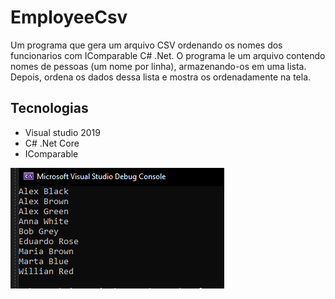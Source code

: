 # EmployeeCsv
Um programa que gera um arquivo CSV ordenando os nomes dos funcionarios com IComparable C# .Net. O programa le um arquivo contendo nomes de pessoas (um nome por
linha), armazenando-os em uma lista. Depois, ordena os dados dessa lista e mostra os ordenadamente na tela.

## Tecnologias
- Visual studio 2019
- C# .Net Core
- IComparable


![](https://github.com/DiegoLins10/EmployeeCsv/blob/master/a.png)



